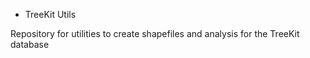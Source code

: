 * TreeKit Utils

Repository for utilities to create shapefiles and analysis for the TreeKit database
